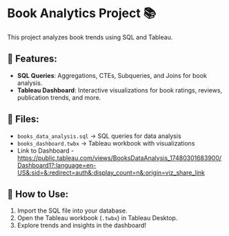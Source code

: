 # Book Analytics Project 📚  
This project analyzes book trends using SQL and Tableau.  

## 📌 Features:
- **SQL Queries**: Aggregations, CTEs, Subqueries, and Joins for book analysis.  
- **Tableau Dashboard**: Interactive visualizations for book ratings, reviews, publication trends, and more.  

## 🔗 Files:
- `books_data_analysis.sql` → SQL queries for data analysis  
- `books_dashboard.twbx` → Tableau workbook with visualizations
- Link to Dashboard - https://public.tableau.com/views/BooksDataAnalysis_17480301683900/Dashboard1?:language=en-US&:sid=&:redirect=auth&:display_count=n&:origin=viz_share_link

## 🚀 How to Use:
1. Import the SQL file into your database.  
2. Open the Tableau workbook (`.twbx`) in Tableau Desktop. 
3. Explore trends and insights in the dashboard!  

